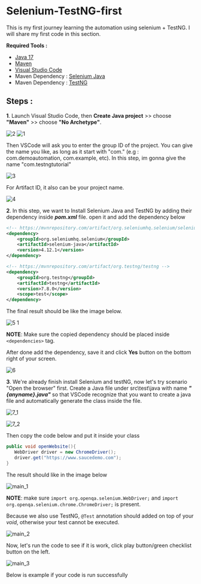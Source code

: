 # Selenium-TestNG-first
This is my first journey learning the automation using selenium + TestNG. I will share my first code in this section.

<b>Required Tools :</b>
- [Java 17](https://www.oracle.com/id/java/technologies/downloads/#java17)
- [Maven](https://maven.apache.org/download.cgi)
- [Visual Studio Code](https://code.visualstudio.com/download)
- Maven Dependency : [Selenium Java](https://mvnrepository.com/artifact/org.seleniumhq.selenium/selenium-java)
- Maven Dependency : [TestNG](https://mvnrepository.com/artifact/org.testng/testng)

## Steps :
**1**. Launch Visual Studio Code, then **Create Java project** >> choose **"Maven"** >> choose **"No Archetype"**.

![2](https://github.com/dementozzz/Selenium-TestNG-first/assets/20464988/f07c23a7-7b81-4936-bc89-2562688578fa)
![1](https://github.com/dementozzz/Selenium-TestNG-first/assets/20464988/f433cec7-090b-40e2-8628-3abb8d7f5919)

Then VSCode will ask you to enter the group ID of the project. You can give the name you like, as long as it start with "com." (e.g : com.demoautomation, com.example, etc). 
In this step, im gonna give the name "com.testngtutorial"

![3](https://github.com/dementozzz/Selenium-TestNG-first/assets/20464988/d881af2c-93ab-4d14-a2ea-bfd75840c866)

For Artifact ID, it also can be your project name.

![4](https://github.com/dementozzz/Selenium-TestNG-first/assets/20464988/b3a27921-f78d-474d-8996-71f4753f7ffe)


**2**. In this step, we want to Install Selenium Java and TestNG by adding their dependency inside **_pom.xml_** file. open it and add the dependency below

```xml
<!-- https://mvnrepository.com/artifact/org.seleniumhq.selenium/selenium-java -->
<dependency>
    <groupId>org.seleniumhq.selenium</groupId>
    <artifactId>selenium-java</artifactId>
    <version>4.12.1</version>
</dependency>

<!-- https://mvnrepository.com/artifact/org.testng/testng -->
<dependency>
    <groupId>org.testng</groupId>
    <artifactId>testng</artifactId>
    <version>7.8.0</version>
    <scope>test</scope>
</dependency>
```

The final result should be like the image below.

![5 1](https://github.com/dementozzz/Selenium-TestNG-first/assets/20464988/20568d12-d965-4f95-9753-0947fb2bc672)

**NOTE**: Make sure the copied dependency should be placed inside ```<dependencies>``` tag.

After done add the dependency, save it and click **Yes** button on the bottom right of your screen.

![6](https://github.com/dementozzz/Selenium-TestNG-first/assets/20464988/4d887b61-f429-427e-abfe-c6636ad96f4b)

**3**. We're already finish install Selenium and testNG, now let's try scenario "Open the browser" first.
Create a Java file under src\test\java with name ***"{anyname}.java"*** so that VSCode recognize that you want to create a java file and automatically generate the class inside the file.

![7_1](https://github.com/dementozzz/Selenium-TestNG-first/assets/20464988/faf5b9fc-5ed5-476b-8328-f24e0b2757f8)

![7_2](https://github.com/dementozzz/Selenium-TestNG-first/assets/20464988/88cdaf98-94ce-4312-ab09-a582814c2e58)

Then copy the code below and put it inside your class

```java
public void openWebsite(){
   WebDriver driver = new ChromeDriver();
   driver.get("https://www.saucedemo.com");
}
```
The result should like in the image below

![main_1](https://github.com/dementozzz/Selenium-TestNG-first/assets/20464988/6d810c48-9ed9-4186-b201-8f56c9ff5fc5)

**NOTE**: make sure ```import org.openqa.selenium.WebDriver;``` and ```import org.openqa.selenium.chrome.ChromeDriver;``` is present.

Because we also use TestNG, ```@Test``` annotation should added on top of your _void_, otherwise your test cannot be executed.

![main_2](https://github.com/dementozzz/Selenium-TestNG-first/assets/20464988/f3413654-e990-401f-916b-b854d5bb9e35)

Now, let's run the code to see if it is work, click play button/green checklist button on the left.

![main_3](https://github.com/dementozzz/Selenium-TestNG-first/assets/20464988/810435fc-7496-43f1-92b0-803e0ce8981d)

Below is example if your code is run successfully 







